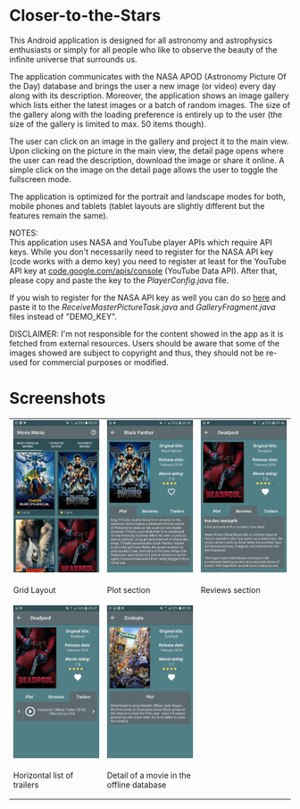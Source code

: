 # Closer-to-the-Stars
<p>This Android application is designed for all astronomy and astrophysics enthusiasts or simply for all people who like to observe 
the beauty of the infinite universe that surrounds us.</p><p>The application communicates with the NASA APOD (Astronomy Picture Of the Day)
database and brings the user a new image (or video) every day along with its description. Moreover, the application shows an image gallery
which lists either the latest images or a batch of random images. The size of the gallery along with the loading preference is entirely 
up to the user (the size of the gallery is limited to max. 50 items though).</p>
<p>The user can click on an image in the gallery and project it to the main view. Upon clicking on the picture in the main view, the detail 
page opens where the user can read the description, download the image or share it online. A simple click on the image on the detail page
allows the user to toggle the fullscreen mode.</p>
<p>The application is optimized for the portrait and landscape modes for both, mobile phones and tablets (tablet layouts are slightly 
different but the features remain the same).</p>
<p>NOTES:<br>This application uses NASA and YouTube player APIs which require API keys. While you don't necessarily need to register for 
the NASA API key (code works with a demo key) you need to register at least for the YouTube API key at <a href="code.google.com/apis/console">
code.google.com/apis/console</a> (YouTube Data API). After that, please copy and paste the key to the <i>PlayerConfig.java</i> file.</p>
<p>If you wish to register for the NASA API key as well you can do so <a href="https://api.nasa.gov/index.html#apply-for-an-api-key">here</a>
and paste it to the <i>ReceiveMasterPictureTask.java</i> and <i>GalleryFragment.java</i> files instead of "DEMO_KEY".</p>
<p>DISCLAIMER: I'm not responsible for the content showed in the app as it is fetched from external resources. Users should be aware that 
some of the images showed are subject to copyright and thus, they should not be re-used for commercial purposes or modified.</p>
<h1>Screenshots</h1>
<table style="font-size:14px;">
<tbody>
<tr>
<td width="33%">
  <img src="https://raw.githubusercontent.com/HoumrJay/Movie-Mania/master/PopMovies%20screenshots/grid_layout.png"></td>
<td width="33%">
  <img src="https://raw.githubusercontent.com/HoumrJay/Movie-Mania/master/PopMovies%20screenshots/detail1.png"></td>  
  <td width="33%">
    <img src="https://raw.githubusercontent.com/HoumrJay/Movie-Mania/master/PopMovies%20screenshots/detail2.png"></td>
</tr>
  <tr>
  <td width="33%"><p>Grid Layout</p></td>
    <td width="33%"><p>Plot section</p></td>
      <td width="33%"><p>Reviews section</p></td>
  </tr>
<tr>
<td width="33%">
    <img src="https://raw.githubusercontent.com/HoumrJay/Movie-Mania/master/PopMovies%20screenshots/detail3.png"></td>
  <td width="33%">
    <img src="https://raw.githubusercontent.com/HoumrJay/Movie-Mania/master/PopMovies%20screenshots/offline_detail.png"></td>
</tr>
  <tr>
  <td width="33%"><p>Horizontal list of trailers</p></td>
    <td width="33%"><p>Detail of a movie in the offline database</p></td>
  </tr>
</tbody>
</table>
